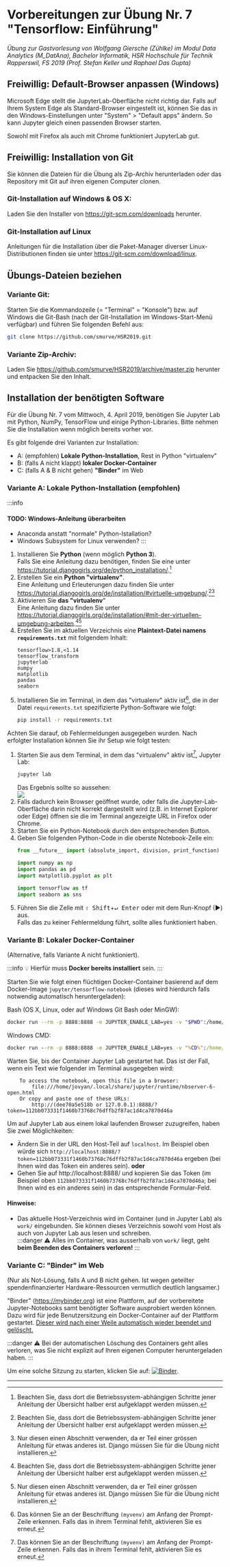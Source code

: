 Vorbereitungen zur Übung Nr. 7 "Tensorflow: Einführung"
===

_Übung zur Gastvorlesung von Wolfgang Giersche (Zühlke) im Modul Data Analytics (M_DatAna), Bachelor Informatik, HSR Hochschule für Technik Rapperswil, FS 2019 (Prof. Stefan Keller und Raphael Das Gupta)_

## Freiwillig: Default-Browser anpassen (Windows)

Microsoft Edge stellt die JupyterLab-Oberfläche nicht richtig dar.
Falls auf Ihrem System Edge als Standard-Browser eingestellt ist,
können Sie das in den Windows-Einstellungen
unter "System" > "Default apps" ändern.
So kann Jupyter gleich einen passenden Browser starten.

Sowohl mit Firefox als auch mit Chrome funktioniert JupyterLab gut.

## Freiwillig: Installation von Git

Sie können die Dateien für die Übung als Zip-Archiv herunterladen oder das Repository mit Git auf ihren eigenen Computer clonen.

### Git-Installation auf Windows & OS X:

Laden Sie den Installer von <https://git-scm.com/downloads> herunter.

### Git-Installation auf Linux

Anleitungen für die Installation
über die Paket-Manager diverser Linux-Distributionen
finden sie unter <https://git-scm.com/download/linux>.


## Übungs-Dateien beziehen

### Variante Git:

Starten Sie die Kommandozeile (= "Terminal" = "Konsole")
bzw. auf Windows die Git-Bash
(nach der Git-Installation im Windows-Start-Menü verfügbar)
und führen Sie folgenden Befehl aus:

```bash
git clone https://github.com/smurve/HSR2019.git
```

### Variante Zip-Archiv:

Laden Sie <https://github.com/smurve/HSR2019/archive/master.zip> herunter
und entpacken Sie den Inhalt.


## Installation der benötigten Software

Für die Übung Nr. 7 vom Mittwoch, 4. April 2019, benötigen Sie Jupyter Lab mit Python, NumPy, TensorFlow und einige Python-Libraries. Bitte nehmen Sie die Installation wenn möglich bereits vorher vor.

Es gibt folgende drei Varianten zur Installation:

* A: (empfohlen) **Lokale Python-Installation**, Rest in Python "virtualenv"
* B: (falls A nicht klappt) **lokaler Docker-Container**
* C: (falls A & B nicht gehen) **"Binder"** im Web

### Variante A: Lokale Python-Installation (empfohlen)

:::info
#### TODO: Windows-Anleitung überarbeiten
- Anaconda anstatt "normale" Python-Istallation?
- Windows Subsystem for Linux verwenden?
:::

1. Installieren Sie **Python** (wenn möglich **Python 3**).  
   Falls Sie eine Anleitung dazu benötigen, finden Sie eine unter <https://tutorial.djangogirls.org/de/python_installation/>.[^ausklappen]
2. Erstellen Sie ein **Python "virtualenv"**.  
   Eine Anleitung und Erleuterungen dazu finden Sie unter <https://tutorial.djangogirls.org/de/installation/#virtuelle-umgebung/>.[^ausklappen][^kein-django]
3. Aktivieren Sie **das "virtualenv**"  
   Eine Anleitung dazu finden Sie unter <https://tutorial.djangogirls.org/de/installation/#mit-der-virtuellen-umgebung-arbeiten>.[^ausklappen][^kein-django]
4. Erstellen Sie im aktuellen Verzeichnis eine **Plaintext-Datei namens `requirements.txt`** mit folgendem Inhalt:
   ```
   tensorflow>1.8,<1.14
   tensorflow_transform
   jupyterlab
   numpy
   matplotlib
   pandas
   seaborn
   ```
5. Installieren Sie im Terminal, in dem das "virtualenv" aktiv ist[^venv], die in der Datei `requirements.txt` spezifizierte Python-Software wie folgt:
   ```bash
   pip install -r requirements.txt
   ```

[^ausklappen]: Beachten Sie, dass dort die Betriebssystem-abhängigen Schritte jener Anleitung der Übersicht halber erst aufgeklappt werden müssen.
[^kein-django]: Nur diesen einen Abschnitt verwenden, da er Teil einer grössen Anleitung für etwas anderes ist. Django müssen Sie für die Übung nicht installieren.
[^venv]: Das können Sie an der Beschriftung `(myvenv)` am Anfang der Prompt-Zeile erkennen. Falls das in ihrem Terminal fehlt, aktivieren Sie es erneut.

Achten Sie darauf, ob Fehlermeldungen ausgegeben wurden. Nach erfolgter Installation können Sie ihr Setup wie folgt testen:

1. Starten Sie aus dem Terminal, in dem das "virtualenv" aktiv ist[^venv], Jupyter Lab:
   ```bash
   jupyter lab
   ```
   Das Ergebnis sollte so aussehen:  
   ![](https://md.coredump.ch/uploads/upload_3c1d6bc77646c035b02cd38bd981220a.png)
2. Falls dadurch kein Browser geöffnet wurde, oder falls die Jupyter-Lab-Oberfläche darin nicht korrekt dargestellt wird (z.B. in Internet Explorer oder Edge) öffnen sie die im Terminal angezeigte URL in Firefox oder Chrome.
3. Starten Sie ein Python-Notebook durch den entsprechenden Button.
4. Geben Sie folgenden Python-Code in die oberste Notebook-Zelle ein:
   ```python
   from __future__ import (absolute_import, division, print_function)
   
   import numpy as np
   import pandas as pd
   import matplotlib.pyplot as plt

   import tensorflow as tf
   import seaborn as sns
   ```
5. Führen Sie die Zelle mit <kbd>⇧ Shift</kbd>+<kbd>↵ Enter</kbd> oder mit dem Run-Knopf (▶) aus.  
   Falls das zu keiner Fehlermeldung führt, sollte alles funktioniert haben.

### Variante B: Lokaler Docker-Container

(Alternative, falls Variante A nicht funktioniert).

:::info
:bulb: Hierfür muss **Docker bereits installiert** sein.
:::

Starten Sie wie folgt einen flüchtigen Docker-Container basierend auf dem Docker-Image `jupyter/tensorflow-notebook` (dieses wird hierdurch falls notwendig automatisch heruntergeladen):

Bash (OS X, Linux, oder auf Windows Git Bash oder MinGW):
```bash
docker run --rm -p 8888:8888 -e JUPYTER_ENABLE_LAB=yes -v "$PWD":/home/jovyan/work jupyter/tensorflow-notebook
```

Windows CMD:
```cmd
docker run --rm -p 8888:8888 -e JUPYTER_ENABLE_LAB=yes -v "%CD%":/home/jovyan/work jupyter/tensorflow-notebook
```

Warten Sie, bis der Container Jupyter Lab gestartet hat. Das ist der Fall, wenn ein Text wie folgender im Terminal ausgegeben wird:
```
    To access the notebook, open this file in a browser:
        file:///home/jovyan/.local/share/jupyter/runtime/nbserver-6-open.html
    Or copy and paste one of these URLs:
        http://(dee70a5e518b or 127.0.0.1):8888/?token=112bb073331f1460b73768c76dffb2f87ac1d4ca7870d46a

```

Um auf Jupyter Lab aus einem lokal laufenden Browser zuzugreifen, haben Sie zwei Möglichkeiten:

* Ändern Sie in der URL den Host-Teil auf `localhost`. Im Beispiel oben würde sich `http://localhost:8888/?token=112bb073331f1460b73768c76dffb2f87ac1d4ca7870d46a` ergeben (bei Ihnen wird das Token ein anderes sein). 
  **oder**
* Gehen Sie auf http://localhost:8888/ und kopieren Sie das Token (im Beispiel oben `112bb073331f1460b73768c76dffb2f87ac1d4ca7870d46a`; bei Ihnen wird es ein anderes sein) in das entsprechende Formular-Feld.

#### Hinweise:

* Das aktuelle Host-Verzeichnis wird im Container (und in Jupyter Lab) als `work/` eingebunden. Sie können dieses Verzeichnis sowohl vom Host als auch von Jupyter Lab aus lesen und schreiben.  
  :::danger
  :warning: Alles im Container, was ausserhalb von `work/` liegt, geht **beim Beenden des Containers verloren!**
  :::

### Variante C: "Binder" im Web

(Nur als Not-Lösung, falls A und B nicht gehen. Ist wegen geteilter spendenfinanzierter Hardware-Ressourcen vermutlich deutlich langsamer.)

"Binder" (https://mybinder.org) ist eine Plattform, auf der vorbereitete Jupyter-Notebooks samt benötigter Software ausprobiert werden können. Dazu wird für jede Benutzersitzung ein Docker-Container auf der Plattform gestartet. [Dieser wird nach einer Weile automatisch wieder beendet und gelöscht.](https://mybinder.readthedocs.io/en/latest/faq.html#how-long-will-my-binder-session-last)

:::danger
:warning: Bei der automatischen Löschung des Containers geht alles verloren, was Sie nicht explizit auf Ihren eigenen Computer heruntergeladen haben.
:::

Um eine solche Sitzung zu starten, klicken Sie auf: [![Binder](https://mybinder.org/badge_logo.svg)](https://mybinder.org/v2/gh/smurve/HSR2019/master?urlpath=lab).



---

